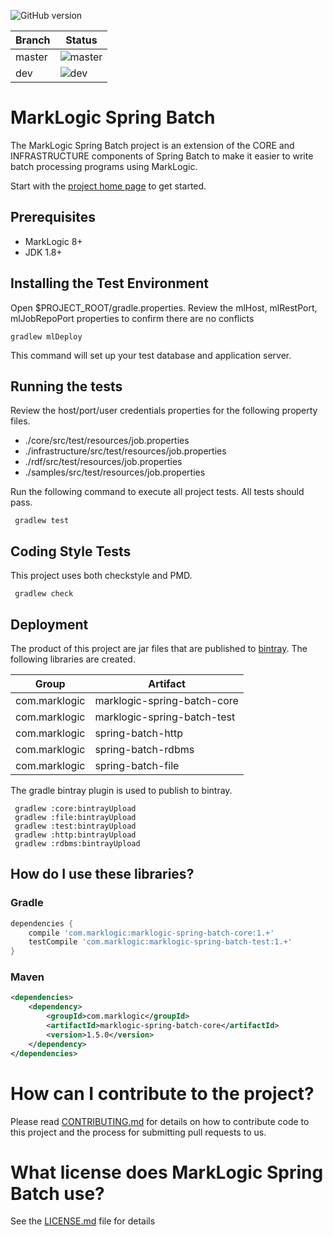 ![GitHub version](https://badge.fury.io/gh/marklogic-community%2Fmarklogic-spring-batch.svg)

| Branch | Status |
| ------------- | ------------- |
| master | ![master](https://circleci.com/gh/sastafford/marklogic-spring-batch/tree/master.png?circle-token=e1b8b3198d3416fcb535509f2e7d600444ef153e)  |
| dev  | ![dev](https://circleci.com/gh/sastafford/marklogic-spring-batch/tree/dev.png?circle-token=e1b8b3198d3416fcb535509f2e7d600444ef153e)  |

# MarkLogic Spring Batch

The MarkLogic Spring Batch project is an extension of the CORE and INFRASTRUCTURE components of Spring Batch to make it easier to write batch processing programs using MarkLogic. 

Start with the [project home page](https://github.com/marklogic-community/marklogic-spring-batch/wiki) to get started. 

## Prerequisites

 * MarkLogic 8+
 * JDK 1.8+

## Installing the Test Environment

Open $PROJECT_ROOT/gradle.properties.  Review the mlHost, mlRestPort, mlJobRepoPort properties to confirm there are no conflicts

    gradlew mlDeploy

This command will set up your test database and application server.

## Running the tests

Review the host/port/user credentials properties for the following property files.

 * ./core/src/test/resources/job.properties
 * ./infrastructure/src/test/resources/job.properties
 * ./rdf/src/test/resources/job.properties
 * ./samples/src/test/resources/job.properties
 
 Run the following command to execute all project tests.  All tests should pass. 

     gradlew test

## Coding Style Tests

This project uses both checkstyle and PMD.

     gradlew check

## Deployment

The product of this project are jar files that are published to [bintray](https://dl.bintray.com/sastafford/maven/).  The following libraries are created. 

| Group | Artifact |
| ------|----------|
| com.marklogic | marklogic-spring-batch-core |
| com.marklogic | marklogic-spring-batch-test |
| com.marklogic | spring-batch-http |
| com.marklogic | spring-batch-rdbms |
| com.marklogic | spring-batch-file |

The gradle bintray plugin is used to publish to bintray.

     gradlew :core:bintrayUpload
     gradlew :file:bintrayUpload
     gradlew :test:bintrayUpload
     gradlew :http:bintrayUpload
     gradlew :rdbms:bintrayUpload

## How do I use these libraries?

### Gradle

```groovy
dependencies {
    compile 'com.marklogic:marklogic-spring-batch-core:1.+'
    testCompile 'com.marklogic:marklogic-spring-batch-test:1.+'
}
```


### Maven

```xml
<dependencies>
    <dependency>
        <groupId>com.marklogic</groupId>
        <artifactId>marklogic-spring-batch-core</artifactId>
        <version>1.5.0</version>
    </dependency>
</dependencies>
```


# How can I contribute to the project?

Please read [CONTRIBUTING.md](CONTRIBUTING.md) for details on how to contribute code to this project and the process for submitting pull requests to us.

# What license does MarkLogic Spring Batch use?

See the [LICENSE.md](LICENSE.md) file for details

